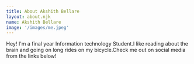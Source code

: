 ```yaml
---
title: About Akshith Bellare    
layout: about.njk
name: Akshith Bellare 
image: '/images/me.jpeg'
---
```


Hey! I'm a final year Information technology Student.I like reading about the brain and going on long rides on my bicycle.Check me out on social media from the links below!
